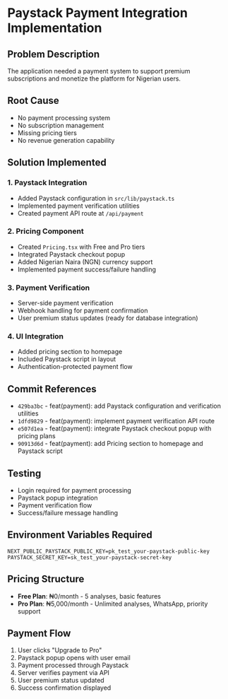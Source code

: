 # Paystack Payment Integration Implementation

## Problem Description
The application needed a payment system to support premium subscriptions and monetize the platform for Nigerian users.

## Root Cause
- No payment processing system
- No subscription management
- Missing pricing tiers
- No revenue generation capability

## Solution Implemented

### 1. Paystack Integration
- Added Paystack configuration in `src/lib/paystack.ts`
- Implemented payment verification utilities
- Created payment API route at `/api/payment`

### 2. Pricing Component
- Created `Pricing.tsx` with Free and Pro tiers
- Integrated Paystack checkout popup
- Added Nigerian Naira (NGN) currency support
- Implemented payment success/failure handling

### 3. Payment Verification
- Server-side payment verification
- Webhook handling for payment confirmation
- User premium status updates (ready for database integration)

### 4. UI Integration
- Added pricing section to homepage
- Included Paystack script in layout
- Authentication-protected payment flow

## Commit References
- `429ba3bc` - feat(payment): add Paystack configuration and verification utilities
- `1dfd9829` - feat(payment): implement payment verification API route
- `e507d1ea` - feat(payment): integrate Paystack checkout popup with pricing plans
- `90913d6d` - feat(payment): add Pricing section to homepage and Paystack script

## Testing
- Login required for payment processing
- Paystack popup integration
- Payment verification flow
- Success/failure message handling

## Environment Variables Required
```
NEXT_PUBLIC_PAYSTACK_PUBLIC_KEY=pk_test_your-paystack-public-key
PAYSTACK_SECRET_KEY=sk_test_your-paystack-secret-key
```

## Pricing Structure
- **Free Plan**: ₦0/month - 5 analyses, basic features
- **Pro Plan**: ₦5,000/month - Unlimited analyses, WhatsApp, priority support

## Payment Flow
1. User clicks "Upgrade to Pro"
2. Paystack popup opens with user email
3. Payment processed through Paystack
4. Server verifies payment via API
5. User premium status updated
6. Success confirmation displayed